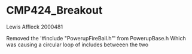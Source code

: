 # CMP424_Breakout

Lewis Affleck 2000481


Removed the '#include "PowerupFireBall.h"' from PowerupBase.h
Which was causing a circular loop of includes betweeen the two